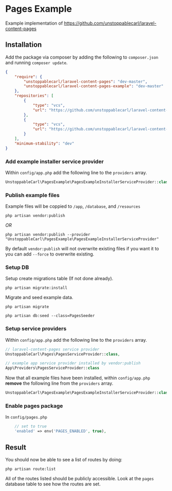 # Pages Example

Example implementation of https://github.com/unstoppablecarl/laravel-content-pages

## Installation

Add the package via composer by adding the following to `composer.json` and running `composer update`.

```json
{
    "require": {
        "unstoppablecarl/laravel-content-pages": "dev-master",
        "unstoppablecarl/laravel-content-pages-example": "dev-master"
    },
    "repositories": [
        {
            "type": "vcs",
            "url": "https://github.com/unstoppablecarl/laravel-content-pages"
        },
        {
            "type": "vcs",
            "url": "https://github.com/unstoppablecarl/laravel-content-pages-example"
        }
    ],
    "minimum-stability": "dev"
}
```
### Add example installer service provider
Within `config/app.php` add the following line to the `providers` array.

```php
UnstoppableCarl\PagesExample\PagesExampleInstallerServiceProvider::class
```

### Publish example files

Example files will be coppied to `/app`, `/database`, and `/resources`

```shell
php artisan vendor:publish
```

*OR*

```shell
php artisan vendor:publish --provider "UnstoppableCarl\PagesExample\PagesExampleInstallerServiceProvider"
```

By default `vendor:publish` will not overwrite existing files if you want it to you can add `--force` to overwrite existing.

### Setup DB

Setup create migrations table (If not done already).

```shell
php artisan migrate:install
```

Migrate and seed example data.

```shell
php artisan migrate
```

```shell
php artisan db:seed --class=PagesSeeder
```

### Setup service providers

Within `config/app.php` add the following line to the `providers` array.

```php
// laravel-content-pages service provider
UnstoppableCarl\Pages\PagesServiceProvider::class,

// example app service provider installed by vendor:publish
App\Providers\PagesServiceProvider::class
````
Now that all example files have been installed, within `config/app.php` **remove** the following line from the `providers` array.
```php
UnstoppableCarl\PagesExample\PagesExampleInstallerServiceProvider::class
```

### Enable pages package

In `config/pages.php`

```php
    // set to true
    'enabled' => env('PAGES_ENABLED', true),
```

## Result

You should now be able to see a list of routes by doing:
```shell
php artisan route:list
```

All of the routes listed should be publicly accessible. Look at the `pages` database table to see how the routes are set.

